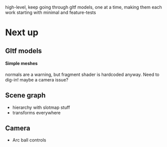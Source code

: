 high-level, keep going through gltf models, one at a time, making them each work
starting with minimal and feature-tests

# Next up

## Gltf models

#### Simple meshes
normals are a warning, but fragment shader is hardcoded anyway. Need to dig-in! 
maybe a camera issue?


## Scene graph

* hierarchy with slotmap stuff
* transforms everywhere

## Camera

* Arc ball controls